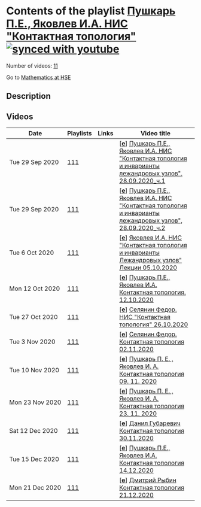 # Contents of the playlist [Пушкарь П.Е., Яковлев И.А. НИС "Контактная топология"](https://www.youtube.com/playlist?list=PLq3E5oubNNoC4lczTLQQ2Yt3SdYQwg60c)[![synced with youtube](https://img.shields.io/github/last-commit/mathphysschool/mathphysschool.github.io/autoupdate1?label=synced%20with%20youtube)](#)

Number of videos: [11](#videos)

Go to [Mathematics at HSE](../README.md)

## Description



## Videos

|Date|Playlists|Links|Video title|
|---|---|---|---|
| Tue&nbsp;29&nbsp;Sep&nbsp;2020 | [111](../playlists/111 "Пушкарь П.Е., Яковлев И.А. НИС &#34;Контактная топология&#34;") |  | [[**e**](https://studio.youtube.com/video/yGeml4mEYqY/edit "Edit")] [Пушкарь П.Е., Яковлев И.А. НИС &#34;Контактная топология и инварианты лежандровых узлов&#34;. 28.09.2020&#95;ч.1](https://www.youtube.com/watch?v=yGeml4mEYqY&list=PLq3E5oubNNoC4lczTLQQ2Yt3SdYQwg60c) |
| Tue&nbsp;29&nbsp;Sep&nbsp;2020 | [111](../playlists/111 "Пушкарь П.Е., Яковлев И.А. НИС &#34;Контактная топология&#34;") |  | [[**e**](https://studio.youtube.com/video/LrtRARDQSog/edit "Edit")] [Пушкарь П.Е., Яковлев И.А. НИС &#34;Контактная топология и инварианты лежандровых узлов&#34;, 28.09.2020&#95;ч.2](https://www.youtube.com/watch?v=LrtRARDQSog&list=PLq3E5oubNNoC4lczTLQQ2Yt3SdYQwg60c) |
| Tue&nbsp;6&nbsp;Oct&nbsp;2020 | [111](../playlists/111 "Пушкарь П.Е., Яковлев И.А. НИС &#34;Контактная топология&#34;") |  | [[**e**](https://studio.youtube.com/video/uXeIYl5mkb4/edit "Edit")] [Яковлев И.А. НИС &#34;Контактная топология и инварианты Лежандровых узлов&#34; Лекции 05.10.2020](https://www.youtube.com/watch?v=uXeIYl5mkb4&list=PLq3E5oubNNoC4lczTLQQ2Yt3SdYQwg60c "Научно-исследовательский семинар &#34;Контактная топология и инварианты Лежандровых узлов&#34;&#013;Кто читает: Международная лаборатория зеркальной симметрии и автоморфных форм&#013;Преподаватели: Пушкарь Петр Евгеньевич, Яковлев Иван Андреевич&#013;Язык: русский") |
| Mon&nbsp;12&nbsp;Oct&nbsp;2020 | [111](../playlists/111 "Пушкарь П.Е., Яковлев И.А. НИС &#34;Контактная топология&#34;") |  | [[**e**](https://studio.youtube.com/video/Q8l3g3R9f04/edit "Edit")] [Пушкарь П.Е.,  Яковлев И.А. Контактная топология. 12.10.2020](https://www.youtube.com/watch?v=Q8l3g3R9f04&list=PLq3E5oubNNoC4lczTLQQ2Yt3SdYQwg60c) |
| Tue&nbsp;27&nbsp;Oct&nbsp;2020 | [111](../playlists/111 "Пушкарь П.Е., Яковлев И.А. НИС &#34;Контактная топология&#34;") |  | [[**e**](https://studio.youtube.com/video/WG1ICRQ3VVM/edit "Edit")] [Селянин Федор. НИС &#34;Контактная топология&#34; 26.10.2020](https://www.youtube.com/watch?v=WG1ICRQ3VVM&list=PLq3E5oubNNoC4lczTLQQ2Yt3SdYQwg60c) |
| Tue&nbsp;3&nbsp;Nov&nbsp;2020 | [111](../playlists/111 "Пушкарь П.Е., Яковлев И.А. НИС &#34;Контактная топология&#34;") |  | [[**e**](https://studio.youtube.com/video/oZhgSdWPUxU/edit "Edit")] [Селянин Федор.  Контактная топология  02.11.2020](https://www.youtube.com/watch?v=oZhgSdWPUxU&list=PLq3E5oubNNoC4lczTLQQ2Yt3SdYQwg60c) |
| Tue&nbsp;10&nbsp;Nov&nbsp;2020 | [111](../playlists/111 "Пушкарь П.Е., Яковлев И.А. НИС &#34;Контактная топология&#34;") |  | [[**e**](https://studio.youtube.com/video/K8ffFGVa1II/edit "Edit")] [Пушкарь П. Е. , Яковлев И. А.  Контактная топология  09. 11. 2020](https://www.youtube.com/watch?v=K8ffFGVa1II&list=PLq3E5oubNNoC4lczTLQQ2Yt3SdYQwg60c) |
| Mon&nbsp;23&nbsp;Nov&nbsp;2020 | [111](../playlists/111 "Пушкарь П.Е., Яковлев И.А. НИС &#34;Контактная топология&#34;") |  | [[**e**](https://studio.youtube.com/video/jOxBZeGVXEk/edit "Edit")] [Пушкарь П. Е. , Яковлев И. А. Контактная топология 23. 11. 2020](https://www.youtube.com/watch?v=jOxBZeGVXEk&list=PLq3E5oubNNoC4lczTLQQ2Yt3SdYQwg60c "Научно-исследовательский семинар &#34;Контактная топология и инварианты Лежандровых узлов&#34;&#013;2 модуль&#013;Преподаватели: Пушкарь Петр Евгеньевич, Яковлев Иван Андреевич") |
| Sat&nbsp;12&nbsp;Dec&nbsp;2020 | [111](../playlists/111 "Пушкарь П.Е., Яковлев И.А. НИС &#34;Контактная топология&#34;") |  | [[**e**](https://studio.youtube.com/video/rMXiFDaCUnU/edit "Edit")] [Данил Губаревич  Контактная топология 30.11.2020](https://www.youtube.com/watch?v=rMXiFDaCUnU&list=PLq3E5oubNNoC4lczTLQQ2Yt3SdYQwg60c "НИС &#34;Контактная топология и инварианты Лежандровых Узлов&#34;&#013;под руководством П.Е. Пушкаря и И. Яковлева.") |
| Tue&nbsp;15&nbsp;Dec&nbsp;2020 | [111](../playlists/111 "Пушкарь П.Е., Яковлев И.А. НИС &#34;Контактная топология&#34;") |  | [[**e**](https://studio.youtube.com/video/5CXkxAd8WRg/edit "Edit")] [Пушкарь П.Е., Яковлев И.А. Контактная топология 14.12.2020](https://www.youtube.com/watch?v=5CXkxAd8WRg&list=PLq3E5oubNNoC4lczTLQQ2Yt3SdYQwg60c) |
| Mon&nbsp;21&nbsp;Dec&nbsp;2020 | [111](../playlists/111 "Пушкарь П.Е., Яковлев И.А. НИС &#34;Контактная топология&#34;") |  | [[**e**](https://studio.youtube.com/video/uU5JKPFUF5g/edit "Edit")] [Дмитрий Рыбин Контактная топология 21.12.2020](https://www.youtube.com/watch?v=uU5JKPFUF5g&list=PLq3E5oubNNoC4lczTLQQ2Yt3SdYQwg60c) |
